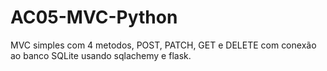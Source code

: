 # AC05-MVC-Python

MVC simples com 4 metodos, POST, PATCH, GET e DELETE com conexão ao banco SQLite usando sqlachemy e flask.
